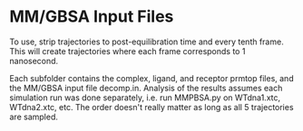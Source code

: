 # MM/GBSA Input Files

To use, strip trajectories to post-equilibration time and every tenth frame. This will create trajectories where each frame corresponds to 1 nanosecond.

Each subfolder contains the complex, ligand, and receptor prmtop files, and the MM/GBSA input file decomp.in. Analysis of the results assumes each simulation run was done separately, i.e. run MMPBSA.py on WTdna1.xtc, WTdna2.xtc, etc. The order doesn't really matter as long as all 5 trajectories are sampled.
